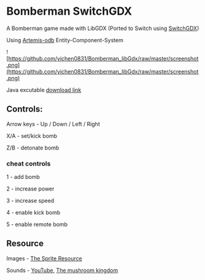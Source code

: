 # Bomberman SwitchGDX

A Bomberman game made with LibGDX (Ported to Switch using [SwitchGDX](https://github.com/TheLogicMaster/switch-gdx))

Using [Artemis-odb](https://github.com/junkdog/artemis-odb) Entity-Component-System

![https://github.com/yichen0831/Bomberman_libGdx/raw/master/screenshot.png](https://github.com/yichen0831/Bomberman_libGdx/raw/master/screenshot.png)

Java excutable [download link](https://github.com/yichen0831/Bomberman_libGdx/releases/download/v1.0/Bomberman_libGdx-1.0.jar)

## Controls:

Arrow keys - Up / Down / Left / Right

X/A - set/kick bomb

Z/B - detonate bomb

### cheat controls

1 - add bomb

2 - increase power

3 - increase speed

4 - enable kick bomb

5 - enable remote bomb

## Resource

Images - [The Sprite Resource](http://www.spriters-resource.com/)

Sounds - [YouTube](https://www.youtube.com/watch?v=uxhzsTI_LwI), [The mushroom kingdom](http://www.themushroomkingdom.net/)
